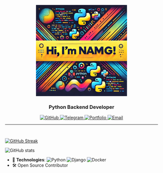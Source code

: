<div align=center>
  <img src="https://github.com/namig41/namig41/blob/main/hello.webp" height=300></img>
  
<h3>Python Backend Developer</h3>
<a href="https://github.com/yourusername">
  <img src="https://img.shields.io/badge/GitHub-black?logo=GitHub&logoColor=white&style=for-the-badge" alt="GitHub">
</a>
<a href="https://t.me/namig41">
  <img src="https://img.shields.io/badge/Telegram-Blue?logo=Telegram&logoColor=white&style=for-the-badge" alt="Telegram">
</a>
<a href="https://namig41.github.io/">
  <img src="https://img.shields.io/badge/Portfolio-green?logo=GitHub-Pages&logoColor=white&style=for-the-badge" alt="Portfolio">
</a>
<a href="mailto:guseinovnamig41@gmail.com">
  <img src="https://img.shields.io/badge/Email-c14438?logo=gmail&logoColor=white&style=for-the-badge" alt="Email">
</a>
</div>

-----
<img src="https://komarev.com/ghpvc/?username=namig41&style=flat-square&color=blue" alt=""/>

[![GitHub Streak](https://github-readme-streak-stats.herokuapp.com?user=namig41&theme=meta-dark&hide_border=true&date_format=n%2Fj%5B%2FY%5D&mode=weekly)](https://git.io/streak-stats)

![GitHub stats](https://github-readme-stats.vercel.app/api?username=namig41&show_icons=true&theme=radical)

- 🐍 **Technologies**: ![Python](https://img.shields.io/badge/Python-3776AB?style=flat&logo=python&logoColor=white) ![Django](https://img.shields.io/badge/Django-092D4A?style=flat&logo=django&logoColor=white) ![Docker](https://img.shields.io/badge/Docker-2496ED?style=flat&logo=docker&logoColor=white)
- 🛠️ Open Source Contributor
